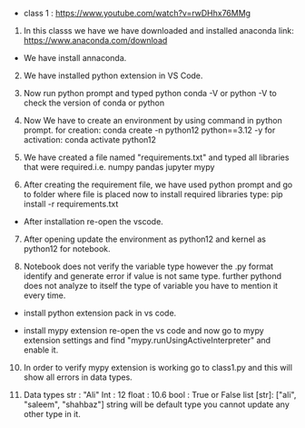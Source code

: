 * class 1 : https://www.youtube.com/watch?v=rwDHhx76MMg

1.  In this classs we have we have downloaded and installed anaconda
    link: https://www.anaconda.com/download

*  We have install annaconda.
2.  We have installed python extension in VS Code.

3.  Now run python prompt and typed python conda -V or python -V to check the version of conda or python

4.  Now We have to create an environment by using command in python prompt.
    for creation: conda create -n python12 python==3.12 -y
    for activation: conda activate python12

5.  We have created a file named "requirements.txt" and typed all libraries that were required.i.e.
    numpy
    pandas
    jupyter
    mypy

6.  After creating the requirement file, we have used python prompt and go to folder where file is placed now to install required libraries type:
    pip install -r requirements.txt

* After installation re-open the vscode.

7.  After opening update the environment as python12 and kernel as python12 for notebook.

8.  Notebook does not verify the variable type however the .py format identify and generate error if value is not same type. further pythond does not analyze to itself the type of variable you have to mention it every time.

* install python extension pack in vs code.

* install mypy extension re-open the vs code and now go to mypy extension settings and find "mypy.runUsingActiveInterpreter" and enable it.

10. In order to verify mypy extension is working go to class1.py  and this will show all errors in data types.

11. Data types
    str : "Ali"
    Int : 12
    float : 10.6
    bool : True or False
    list [str]: ["ali", "saleem", "shahbaz"] string will be default type you cannot update any other type in it.
    
